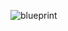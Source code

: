 ![blueprint](https://user-images.githubusercontent.com/20425619/211052614-8bdbdf5c-e0e1-4754-9d8d-da5ccd533691.jpg)
